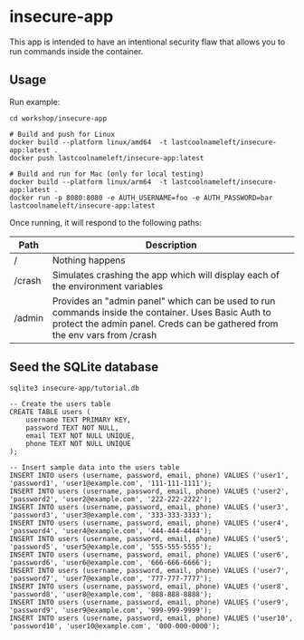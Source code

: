 # insecure-app

This app is intended to have an intentional security flaw that allows you to run commands inside the container.

## Usage

Run example: 
```
cd workshop/insecure-app

# Build and push for Linux
docker build --platform linux/amd64  -t lastcoolnameleft/insecure-app:latest .
docker push lastcoolnameleft/insecure-app:latest

# Build and run for Mac (only for local testing)
docker build --platform linux/arm64  -t lastcoolnameleft/insecure-app:latest .
docker run -p 8080:8080 -e AUTH_USERNAME=foo -e AUTH_PASSWORD=bar lastcoolnameleft/insecure-app:latest
```

Once running, it will respond to the following paths:

| Path | Description |
| --- | --- |
| / | Nothing happens |
| /crash | Simulates crashing the app which will display each of the environment variables |
| /admin | Provides an "admin panel" which can be used to run commands inside the container. Uses Basic Auth to protect the admin panel.  Creds can be gathered from the env vars from /crash |


## Seed the SQLite database

```
sqlite3 insecure-app/tutorial.db

-- Create the users table
CREATE TABLE users (
    username TEXT PRIMARY KEY,
    password TEXT NOT NULL,
    email TEXT NOT NULL UNIQUE,
    phone TEXT NOT NULL UNIQUE
);

-- Insert sample data into the users table
INSERT INTO users (username, password, email, phone) VALUES ('user1', 'password1', 'user1@example.com', '111-111-1111');
INSERT INTO users (username, password, email, phone) VALUES ('user2', 'password2', 'user2@example.com', '222-222-2222');
INSERT INTO users (username, password, email, phone) VALUES ('user3', 'password3', 'user3@example.com', '333-333-3333');
INSERT INTO users (username, password, email, phone) VALUES ('user4', 'password4', 'user4@example.com', '444-444-4444');
INSERT INTO users (username, password, email, phone) VALUES ('user5', 'password5', 'user5@example.com', '555-555-5555');
INSERT INTO users (username, password, email, phone) VALUES ('user6', 'password6', 'user6@example.com', '666-666-6666');
INSERT INTO users (username, password, email, phone) VALUES ('user7', 'password7', 'user7@example.com', '777-777-7777');
INSERT INTO users (username, password, email, phone) VALUES ('user8', 'password8', 'user8@example.com', '888-888-8888');
INSERT INTO users (username, password, email, phone) VALUES ('user9', 'password9', 'user9@example.com', '999-999-9999');
INSERT INTO users (username, password, email, phone) VALUES ('user10', 'password10', 'user10@example.com', '000-000-0000');
```
